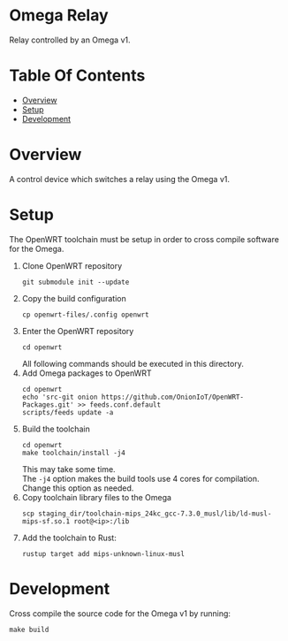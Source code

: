 # Omega Relay
Relay controlled by an Omega v1.  

# Table Of Contents
- [Overview](#overview)
- [Setup](#setup)
- [Development](#development)

# Overview
A control device which switches a relay using the Omega v1. 

# Setup
The OpenWRT toolchain must be setup in order to cross compile software for
the Omega.

1. Clone OpenWRT repository
   ```
   git submodule init --update
   ```
2. Copy the build configuration
   ```
   cp openwrt-files/.config openwrt
   ```
3. Enter the OpenWRT repository
   ```
   cd openwrt
   ```
   All following commands should be executed in this directory.
4. Add Omega packages to OpenWRT
   ```
   cd openwrt
   echo 'src-git onion https://github.com/OnionIoT/OpenWRT-Packages.git' >> feeds.conf.default
   scripts/feeds update -a
   ```
5. Build the toolchain
    ```
    cd openwrt
    make toolchain/install -j4
    ```
	This may take some time.  
	The `-j4` option makes the build tools use 4 cores for compilation. Change 
	this option as needed.
6. Copy toolchain library files to the Omega
   ```
   scp staging_dir/toolchain-mips_24kc_gcc-7.3.0_musl/lib/ld-musl-mips-sf.so.1 root@<ip>:/lib
   ```
7. Add the toolchain to Rust:
   ```
   rustup target add mips-unknown-linux-musl
   ```

# Development
Cross compile the source code for the Omega v1 by running:

```
make build
```
